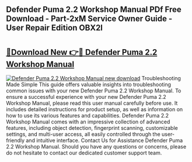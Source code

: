## Defender Puma 2.2 Workshop Manual PDf Free Download - Part-2xM Service Owner Guide - User Repair Edition OBX2l

# <h2><a href="http://cf16040.oget.top/?id=Defender+Puma+2.2+Workshop+Manual">🔗Download New 👉🔴 Defender Puma 2.2 Workshop Manual</a></h2>

[![Defender Puma 2.2 Workshop Manual new download](https://i.imgur.com/5g1atiW.png)](http://cf16040.oget.top/?id=Defender+Puma+2.2+Workshop+Manual)
Troubleshooting Made Simple This guide offers valuable insights into troubleshooting common issues with your new Defender Puma 2.2 Workshop Manual. To ensure a successful experience with your new Defender Puma 2.2 Workshop Manual, please read this user manual carefully before use. It includes detailed instructions for product setup, as well as information on how to use its various features and capabilities. Defender Puma 2.2 Workshop Manual comes with an impressive collection of advanced features, including object detection, fingerprint scanning, customizable settings, and multi-user access, all easily controlled through the user-friendly and intuitive interface. Contact Us for Assistance Defender Puma 2.2 Workshop Manual. Should you have any questions or concerns, please do not hesitate to contact our dedicated customer support team.
